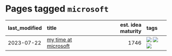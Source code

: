 # Pages tagged `microsoft`

|last_modified|title|est. idea maturity|tags
|:---|:---|---:|:---|
|2023-07-22|[my time at microsoft](../my_time_at_microsoft.md)|1746|[![](https://img.shields.io/badge/tag-amazon-29349d)](../tags/amazon.md) [![](https://img.shields.io/badge/tag-autobiographical-50c04b)](../tags/autobiographical.md) [![](https://img.shields.io/badge/tag-microsoft-4072a1)](../tags/microsoft.md)|